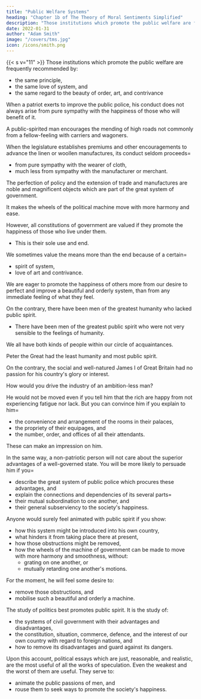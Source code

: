 ```yaml
---
title: "Public Welfare Systems"
heading: "Chapter 1b of The Theory of Moral Sentiments Simplified"
description: "Those institutions which promote the public welfare are frequently recommended by the same love of system"
date: 2022-01-31
author: "Adam Smith"
image: "/covers/tms.jpg"
icon: /icons/smith.png
---
```



{{< s v="11" >}} Those institutions which promote the public welfare are frequently recommended by:
- the same principle,
- the same love of system, and
- the same regard to the beauty of order, art, and contrivance

When a patriot exerts to improve the public police, his conduct does not always arise from pure sympathy with the happiness of those who will benefit of it.

A public-spirited man encourages the mending of high roads not commonly from a fellow-feeling with carriers and wagoners.

When the legislature establishes premiums and other encouragements to advance the linen or woollen manufactures, its conduct seldom proceeds= 
- from pure sympathy with the wearer of cloth,
- much less from sympathy with the manufacturer or merchant.

The perfection of policy and the extension of trade and manufactures are noble and magnificent objects which are part of the great system of government.<!-- Their contemplation pleases us.
We are interested in whatever advances them. -->

It makes the wheels of the political machine move with more harmony and ease.
<!-- We take pleasure in beholding the perfection of so beautiful and grand a system.
We are uneasy until we remove any obstruction that can disturb or encumber the regularity of its motions. -->

However, all constitutions of government are valued if they promote the happiness of those who live under them.
- This is their sole use and end.

We sometimes value the means more than the end because of a certain= 
- spirit of system,
- love of art and contrivance.

We are eager to promote the happiness of others more from our desire to perfect and improve a beautiful and orderly system, than from any immediate feeling of what they feel.

On the contrary, there have been men of the greatest humanity who lacked public spirit.
- There have been men of the greatest public spirit who were not very sensible to the feelings of humanity.

We all have both kinds of people within our circle of acquaintances.

Peter the Great had the least humanity and most public spirit. 

On the contrary, the social and well-natured James I of Great Britain had no passion for his country's glory or interest.

How would you drive the industry of an ambition-less man?

He would not be moved even if you tell him that the rich are happy from not experiencing fatigue nor lack. But you can convince him if you explain to him= 
- the convenience and arrangement of the rooms in their palaces,
- the propriety of their equipages, and
- the number, order, and offices of all their attendants.

<!-- havin
- sheltered from the sun and the rain,
- seldom hungry and cold, and
- rarely exposed to weariness or any kind of lack. -->

<!-- The most eloquent exhortation of this kind will have little effect on him. If you hope to succeed, you must=  -->

These can make an impression on him.

<!-- Yet all these things only= 
keep off the sun and the rain, and
save them from= 
hunger and cold,
want and weariness. -->

In the same way, a non-patriotic person <!-- it will often be useless to tell a person, who lacks interest in his country, --> will not care about the superior advantages of a well-governed state. You will be more likely to persuade him if you= 
- describe the great system of public police which procures these advantages, and
- explain the connections and dependencies of its several parts= 
- their mutual subordination to one another, and
- their general subserviency to the society's happiness.

<!-- Such subjects are better lodged, clothed, and fed.
These considerations will commonly make no great impression. -->

Anyone would surely feel animated with public spirit if you show:
- how this system might be introduced into his own country,
- what hinders it from taking place there at present,
- how those obstructions might be removed,
- how the wheels of the machine of government can be made to move with more harmony and smoothness, without:
  - grating on one another, or
  - mutually retarding one another's motions.

For the moment, he will feel some desire to:
- remove those obstructions, and
- mobilise such a beautiful and orderly a machine.

The study of politics best promotes public spirit. It is the study of: 
- the systems of civil government with their advantages and disadvantages,
- the constitution, situation, commerce, defence, and the interest of our own country with regard to foreign nations, and
- how to remove its disadvantages and guard against its dangers.

Upon this account, political essays which are just, reasonable, and realistic, are the most useful of all the works of speculation. Even the weakest and the worst of them are useful. They serve to:
- animate the public passions of men, and
- rouse them to seek ways to promote the society's happiness.

